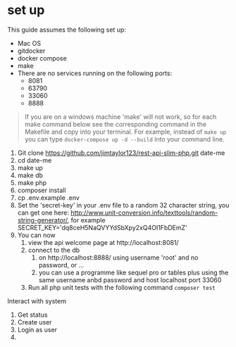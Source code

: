 # set up

This guide assumes the following set up: 

* Mac OS
* gitdocker
* docker compose
* make
* There are no services running on the following ports:
  * 8081
  * 63790
  * 33060
  * 8888

> If you are on a windows machine 'make' will not work, so for each make command below see the corresponding command in the Makefile and copy into your terminal. For example, instead of `make up` you can type `docker-compose up -d --build` into your command line.

1. Git clone https://github.com/jimtaylor123/rest-api-slim-php.git date-me
2. cd date-me
3. make up
4. make db
5. make php
6. composer install
7. cp .env.example .env
8. Set the 'secret-key' in your .env file to a random 32 character string, you can get one here: http://www.unit-conversion.info/texttools/random-string-generator/, for example SECRET_KEY='dq8ceH5NaQVYYdSbXpy2xQ4OI1FbDEmZ'
9. You can now 
   1. view the api welcome page at http://localhost:8081/
   2.  connect to the db 
       1.  on http://localhost:8888/ using username 'root' and no password, or ...
       2.  you can use a programme like sequel pro or tables plus using the same username anbd password and host localhost port 33060
   3. Run all php unit tests with the following command `composer test`
   
Interact with system
1. Get status
2. Create user
3. Login as user
4. 